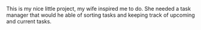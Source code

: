 This is my nice little project, my wife inspired me to do. She needed a task manager that would he able of sorting tasks and keeping track of upcoming and current tasks.
